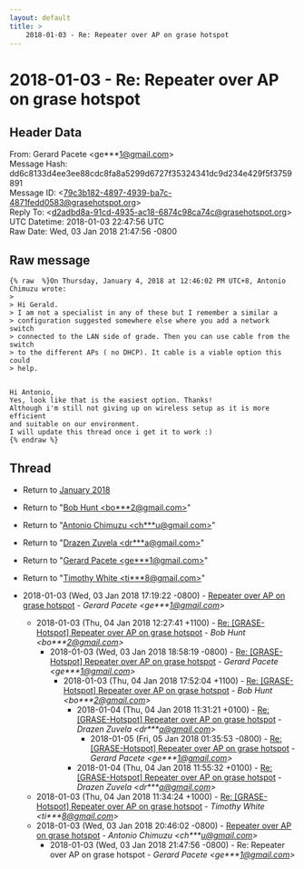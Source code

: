 ```yaml
---
layout: default
title: >
    2018-01-03 - Re: Repeater over AP on grase hotspot
---
```


# 2018-01-03 - Re: Repeater over AP on grase hotspot

## Header Data

From: Gerard Pacete \<ge***1@gmail.com\><br>
Message Hash: dd6c8133d4ee3ee88cdc8fa8a5299d6727f35324341dc9d234e429f5f3759891<br>
Message ID: \<79c3b182-4897-4939-ba7c-4871fedd0583@grasehotspot.org\><br>
Reply To: \<d2adbd8a-91cd-4935-ac18-6874c98ca74c@grasehotspot.org\><br>
UTC Datetime: 2018-01-03 22:47:56 UTC<br>
Raw Date: Wed, 03 Jan 2018 21:47:56 -0800<br>

## Raw message

```
{% raw  %}On Thursday, January 4, 2018 at 12:46:02 PM UTC+8, Antonio Chimuzu wrote:
>
> Hi Gerald.
> I am not a specialist in any of these but I remember a similar a 
> configuration suggested somewhere else where you add a network switch 
> connected to the LAN side of grade. Then you can use cable from the switch 
> to the different APs ( no DHCP). It cable is a viable option this could 
> help.

 
Hi Antonio,
Yes, look like that is the easiest option. Thanks!
Although i'm still not giving up on wireless setup as it is more efficient 
and suitable on our environment.
I will update this thread once i get it to work :)
{% endraw %}
```

## Thread

+ Return to [January 2018](/archive/2018/01)

+ Return to "[Bob Hunt <bo***2<span>@</span>gmail.com>](/authors/bo___2_at_gmail_com)"
+ Return to "[Antonio Chimuzu <ch***u<span>@</span>gmail.com>](/authors/ch___u_at_gmail_com)"
+ Return to "[Drazen Zuvela <dr***a<span>@</span>gmail.com>](/authors/dr___a_at_gmail_com)"
+ Return to "[Gerard Pacete <ge***1<span>@</span>gmail.com>](/authors/ge___1_at_gmail_com)"
+ Return to "[Timothy White <ti***8<span>@</span>gmail.com>](/authors/ti___8_at_gmail_com)"

+ 2018-01-03 (Wed, 03 Jan 2018 17:19:22 -0800) - [Repeater over AP on grase hotspot](/archive/2018/01/9761d8d1c083ffa84b1b1bdc7dafba4d8f7e81c27cd9ef8248fe6af95246829b) - _Gerard Pacete \<ge***1@gmail.com\>_
  + 2018-01-03 (Thu, 04 Jan 2018 12:27:41 +1100) - [Re: [GRASE-Hotspot] Repeater over AP on grase hotspot](/archive/2018/01/b34c55ee00af2081821c7160780c3aa460f5b824ee9bf2d168eba6a0348dff0b) - _Bob Hunt \<bo***2@gmail.com\>_
    + 2018-01-03 (Wed, 03 Jan 2018 18:58:19 -0800) - [Re: [GRASE-Hotspot] Repeater over AP on grase hotspot](/archive/2018/01/312e92b26855b7bb996b96765fa88548247a4d66ce62740602b936041e199398) - _Gerard Pacete \<ge***1@gmail.com\>_
      + 2018-01-03 (Thu, 04 Jan 2018 17:52:04 +1100) - [Re: [GRASE-Hotspot] Repeater over AP on grase hotspot](/archive/2018/01/84af5c2a9d259743beae996ff055d99d44223f3282f3d29ee2d2f33d98de5693) - _Bob Hunt \<bo***2@gmail.com\>_
        + 2018-01-04 (Thu, 04 Jan 2018 11:31:21 +0100) - [Re: [GRASE-Hotspot] Repeater over AP on grase hotspot](/archive/2018/01/a3080dee259aadd40913016a78583f928409d9c89fd02b510de785cef3902ee6) - _Drazen Zuvela \<dr***a@gmail.com\>_
          + 2018-01-05 (Fri, 05 Jan 2018 01:35:53 -0800) - [Re: [GRASE-Hotspot] Repeater over AP on grase hotspot](/archive/2018/01/cbb22b2d97a8e02474f0f8fd403e3ea71cf637f12563650102f8507d6cfae7fa) - _Gerard Pacete \<ge***1@gmail.com\>_
        + 2018-01-04 (Thu, 04 Jan 2018 11:55:32 +0100) - [Re: [GRASE-Hotspot] Repeater over AP on grase hotspot](/archive/2018/01/dc322d3f6211782030e37d4b011a4d56348f41ba387021b9cb649e113b6705f7) - _Drazen Zuvela \<dr***a@gmail.com\>_
  + 2018-01-03 (Thu, 04 Jan 2018 11:34:24 +1000) - [Re: [GRASE-Hotspot] Repeater over AP on grase hotspot](/archive/2018/01/e70cfedf78b7ecb48a5fab2738a59ff9086f8c4026422634e286ce659e1e8309) - _Timothy White \<ti***8@gmail.com\>_
  + 2018-01-03 (Wed, 03 Jan 2018 20:46:02 -0800) - [Repeater over AP on grase hotspot](/archive/2018/01/76f48428208b035dd3fd531813bd50a462b9c1b821c6671090b59446e0cb28d0) - _Antonio Chimuzu \<ch***u@gmail.com\>_
    + 2018-01-03 (Wed, 03 Jan 2018 21:47:56 -0800) - Re: Repeater over AP on grase hotspot - _Gerard Pacete \<ge***1@gmail.com\>_

